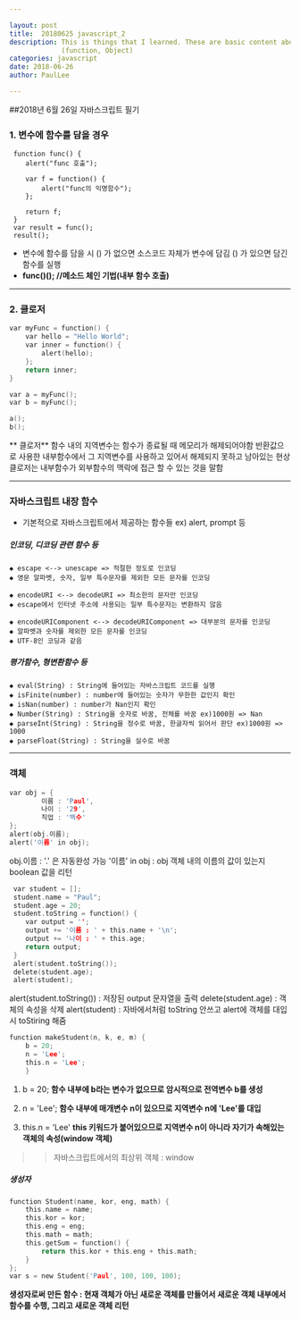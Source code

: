 ```yaml
---

layout: post
title:  20180625 javascript_2
description: This is things that I learned. These are basic content about javascript.
             (function, Object)
categories: javascript
date: 2018-06-26
author: PaulLee

---
```


##2018년 6월 26일 자바스크립트 필기


### 1. 변수에 함수를 담을 경우

```
 function func() {
 	alert("func 호출");
	
 	var f = function() {
 		alert("func의 익명함수");
 	};
	
 	return f;
 }
 var result = func();
 result();
```

 - 변수에 함수를 담을 시 () 가 없으면 소스코드 자체가 변수에 담김
   () 가 있으면 담긴 함수를 실행
 - **func()(); //메소드 체인 기법(내부 함수 호출)**


***
### 2. 클로저
```c
var myFunc = function() {
	var hello = "Hello World";
	var inner = function() {
		alert(hello);
	};
	return inner;
}

var a = myFunc();
var b = myFunc();

a();
b();
```
** 클로저**
함수 내의 지역변수는 함수가 종료될 때 메모리가 해제되어야함
반환값으로 사용한 내부함수에서 그 지역변수를 사용하고 있어서 해제되지 못하고 남아있는 현상
클로저는 내부함수가 외부함수의 맥락에 접근 할 수 있는 것을 말함

***

### 자바스크립트 내장 함수
- 기본적으로 자바스크립트에서 제공하는 함수들 ex) alert, prompt 등

##### 인코딩, 디코딩 관련 함수 등


	◆ escape <--> unescape => 적절한 정도로 인코딩
	◆ 영문 알파벳, 숫자, 일부 특수문자를 제외한 모든 문자를 인코딩

	◆ encodeURI <--> decodeURI => 최소한의 문자만 인코딩
	◆ escape에서 인터넷 주소에 사용되는 일부 특수문자는 변환하지 않음

	◆ encodeURIComponent <--> decodeURIComponent => 대부분의 문자를 인코딩
	◆ 알파벳과 숫자를 제외한 모든 문자를 인코딩
	◆ UTF-8인 코딩과 같음 


##### 평가함수, 형변환함수 등


	◆ eval(String) : String에 들어있는 자바스크립트 코드를 실행
	◆ isFinite(number) : number에 들어있는 숫자가 무한한 값인지 확인
	◆ isNan(number) : number가 Nan인지 확인
	◆ Number(String) : String을 숫자로 바꿈, 전체를 바꿈 ex)1000원 => Nan
	◆ parseInt(String) : String을 정수로 바꿈, 한글자씩 읽어서 판단 ex)1000원 => 1000
	◆ parseFloat(String) : String을 실수로 바꿈

***


### 객체
```c
var obj = {
		이름 : 'Paul',
		나이 : '29',
		직업 : '백수'
};
alert(obj.이름); 
alert('이름' in obj);
```
obj.이름 :  '.' 은 자동완성 가능
'이름' in obj : obj 객체 내의 이름의 값이 있는지 boolean 값을 리턴

```c
 var student = [];
 student.name = "Paul";
 student.age = 20;
 student.toString = function() {
 	var output = '';
 	output += '이름 : ' + this.name + '\n';
 	output += '나이 : ' + this.age;
 	return output;
 }
 alert(student.toString());
 delete(student.age);
 alert(student); 
```
 alert(student.toString()) : 저장된 output 문자열을 출력
 delete(student.age) : 객체의 속성을 삭제
 alert(student) : 자바에서처럼 toString 안쓰고 alert에 객체를 대입 시 toStiring 해줌


```c
function makeStudent(n, k, e, m) {
	b = 20; 
	n = 'Lee'; 
	this.n = 'Lee';
    }
```

1. b = 20;
	**함수 내부에 b라는 변수가 없으므로 암시적으로 전역변수 b를 생성**

2. n = 'Lee';
	**함수 내부에 매개변수 n이 있으므로 지역변수 n에 'Lee'를 대입**
    
3. this.n = 'Lee'
	**this 키워드가 붙어있으므로 지역변수 n이 아니라 자기가 속해있는 객체의 속성(window 객체)**
 
>> 자바스크립트에서의 최상위 객체 : window

##### 생성자

```c
function Student(name, kor, eng, math) {
	this.name = name;
	this.kor = kor;
	this.eng = eng;
	this.math = math;
	this.getSum = function() {
		return this.kor + this.eng + this.math;
	}
}; 
var s = new Student('Paul', 100, 100, 100);
```

**생성자로써 만든 함수 : 현재 객체가 아닌 새로운 객체를 만들어서 새로운 객체 내부에서 함수를 수행, 그리고 새로운 객체 리턴**